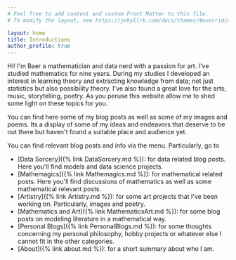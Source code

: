 ```yaml
---
# Feel free to add content and custom Front Matter to this file.
# To modify the layout, see https://jekyllrb.com/docs/themes/#overriding-theme-defaults

layout: home
title: Introductions
author_profile: true
---
```


Hi! I'm Baer a mathematician and data nerd with a passion for art. I've studied mathematics for nine years. During my studies I developed an interest in learning theory and extracting knowledge from data; not just statistics but also possibility theory. I've also found a great love for the arts; music, storytelling, poetry. As you peruse this website allow me to shed some light on these topics for you.

You can find here some of my blog posts as well as some of my images and poems. Its a display of some of my ideas and endeavors that deserve to be out there but haven't found a suitable place and audience yet.

You can find relevant blog posts and info via the menu. Particularly, go to 
- [Data Sorcery]({% link DataSorcery.md %}): for data related blog posts. Here you'll find models and data science projects.
- [Mathemagics]({% link Mathemagics.md %}): for mathematical related posts. Here you'll find discussions of mathematics as well as some mathematical relevant posts.
- [Artistry]({% link Artistry.md %}): for some art projects that I've been working on. Particularly, images and poetry.
- [Mathematics and Art]({% link MathematicsArt.md %}): for some blog posts on modeling literature in a mathematical way.
- [Personal Blogs]({% link PersonalBlogs.md %}): for some thoughts concerning my personal philosophy, hobby projects or whatever else I cannot fit in the other categories.
- [About]({% link about.md %}): for a short summary about who I am.
